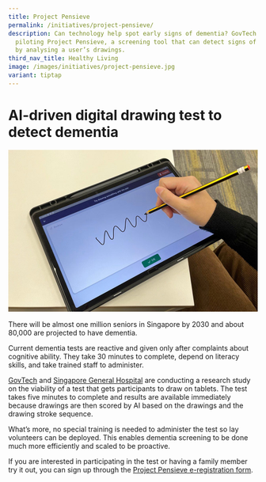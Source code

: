 ```yaml
---
title: Project Pensieve
permalink: /initiatives/project-pensieve/
description: Can technology help spot early signs of dementia? GovTech is
  piloting Project Pensieve, a screening tool that can detect signs of dementia
  by analysing a user’s drawings.
third_nav_title: Healthy Living
image: /images/initiatives/project-pensieve.jpg
variant: tiptap
---
```

# AI-driven digital drawing test to detect dementia
![Project Pensieve](/images/initiatives/project-pensieve.jpg)

There will be almost one million seniors in Singapore by 2030 and about 80,000 are projected to have dementia.

Current dementia tests are reactive and given only after complaints about cognitive ability. They take 30 minutes to complete, depend on literacy skills, and take trained staff to administer.

[GovTech](https://www.tech.gov.sg/) and [Singapore General Hospital](https://www.sgh.com.sg/) are conducting a research study on the viability of a test that gets participants to draw on tablets. The test takes five minutes to complete and results are available immediately because drawings are then scored by AI based on the drawings and the drawing stroke sequence.

What’s more, no special training is needed to administer the test so lay volunteers can be deployed. This enables dementia screening to be done much more efficiently and scaled to be proactive.

  
If you are interested in participating in the test or having a family member try it out, you can sign up through the [Project Pensieve e-registration form](https://form.gov.sg/#!/627cc5dd2177ad00120a2bbb).